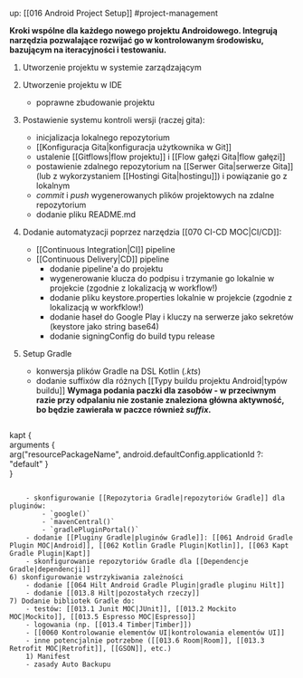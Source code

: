 up: [[016 Android Project Setup]]
#project-management 

**Kroki wspólne dla każdego nowego projektu Androidowego. Integrują narzędzia pozwalające rozwijać go w kontrolowanym środowisku, bazującym na iteracyjności i testowaniu.**

1) Utworzenie projektu w systemie zarządzającym
2) Utworzenie projektu w IDE
	- poprawne zbudowanie projektu
3) Postawienie systemu kontroli wersji (raczej gita): 
	- inicjalizacja lokalnego repozytorium
	- [[Konfiguracja Gita|konfiguracja użytkownika w Git]]
	- ustalenie [[Gitflows|flow projektu]] i [[Flow gałęzi Gita|flow gałęzi]]
	- postawienie zdalnego repozytorium na [[Serwer Gita|serwerze Gita]] (lub z wykorzystaniem [[Hostingi Gita|hostingu]]) i powiązanie go z lokalnym
	- _commit_ i _push_ wygenerowanych plików projektowych na zdalne repozytorium
	- dodanie pliku README.md
4) Dodanie automatyzacji poprzez narzędzia [[070 CI-CD MOC|CI/CD]]:
	- [[Continuous Integration|CI]] pipeline
	- [[Continuous Delivery|CD]] pipeline
		- dodanie pipeline'a do projektu
		- wygenerowanie klucza do podpisu i trzymanie go lokalnie w projekcie (zgodnie z lokalizacją w workflow!)
		- dodanie pliku keystore.properties lokalnie w projekcie (zgodnie z lokalizacją w workfklow!)
		- dodanie haseł do Google Play i kluczy na serwerze jako sekretów (keystore jako string base64)
		- dodanie signingConfig do build typu release
1) Setup Gradle
	- konwersja plików Gradle na DSL Kotlin (_.kts_)
	- dodanie suffixów dla różnych [[Typy buildu projektu Android|typów buildu]]
	**Wymaga podania paczki dla zasobów - w przeciwnym razie przy odpalaniu nie zostanie znaleziona główna aktywność, bo będzie zawierała w paczce również _suffix_.**
	
	```kotlin
kapt {  
	arguments {  
		arg("resourcePackageName", android.defaultConfig.applicationId ?: "default"
	}  
}
```

	- skonfigurowanie [[Repozytoria Gradle|repozytoriów Gradle]] dla pluginów:
		- `google()`
		- `mavenCentral()`
		- `gradlePluginPortal()`
	- dodanie [[Pluginy Gradle|pluginów Gradle]]: [[061 Android Gradle Plugin MOC|Android]], [[062 Kotlin Gradle Plugin|Kotlin]], [[063 Kapt Gradle Plugin|Kapt]]
	- skonfigurowanie repozytoriów Gradle dla [[Dependencje Gradle|dependencji]]
6) skonfigurowanie wstrzykiwania zależności
	- dodanie [[064 Hilt Android Gradle Plugin|gradle pluginu Hilt]]
	- dodanie [[013.8 Hilt|pozostałych rzeczy]]
7) Dodanie bibliotek Gradle do:
	- testów: [[013.1 Junit MOC|JUnit]], [[013.2 Mockito MOC|Mockito]], [[013.5 Espresso MOC|Espresso]]
	- logowania (np. [[013.4 Timber|Timber]])
	- [[0060 Kontrolowanie elementów UI|kontrolowania elementów UI]]
	- inne potencjalnie potrzebne ([[013.6 Room|Room]], [[013.3 Retrofit MOC|Retrofit]], [[GSON]], etc.)
	1) Manifest
	- zasady Auto Backupu
